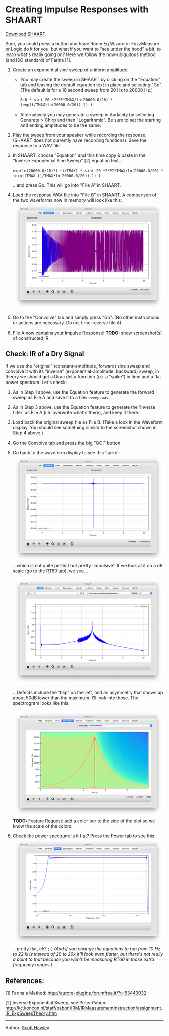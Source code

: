 # Creating Impulse Responses with SHAART

<a href="../index.html#downloads">Download SHAART</a>.

Sure, you could press a button and have Room Eq Wizard or FuzzMeasure or Logic do it for you, but what if you want to "see under the hood" a bit, to learn what's really going on?   Here we follow the now-ubiquitous method (and ISO standard) of Farina [1].

1. Create an exponential sine sweep of uniform amplitude.

   - You may create the sweep in SHAART by clicking on the "Equation" tab and leaving the default equation text in place and selecting "Go".  (The default is for a 10 second sweep from 20 Hz to 20000 Hz.)

     ```blah 
     0.8 * sin( 20 *2*PI*TMAX/ln(20000.0/20) * (exp(t/TMAX*ln(20000.0/20))-1) )
     ```

   - Alternatively you may generate a sweep in Audacity by selecting Generate > Chirp and then "Logarithmic". Be sure to set the starting and ending amplitudes to be the same.

2. Play the sweep from your speaker while recording the response.  (SHAART does not currently have recording functions).  Save the response to a WAV file.

3. In SHAART, choose "Equation" and this time copy & paste in the "Inverse Exponential Sine Sweep" [2] equation text...

   ```
   exp(ln(20000.0/20)*(-t)/TMAX) * sin( 20 *2*PI*TMAX/ln(20000.0/20) * (exp((TMAX-t)/TMAX*ln(20000.0/20))-1) )
   ```

   ...and press Go.   This will go into "File A" in SHAART.

4. Load the response WAV file into "File B" in SHAART.  A comparison of the two waveforms now in memory will look like this:
   ![ir_sweep_and_inv](ir_sweep_and_inv_waveform.png)

5. Go to the "Convolve" tab and simply press "Go".  (No other instructions or actions are necessary.  Do not time-reverse file A).

6. File A now contains your Impulse Response!
   **TODO:** show screenshot(s) of constructed IR.



## Check: IR of a Dry Signal

If we use the "original" (constant-amplitude, forward) sine sweep and convolve it with its "inverse" (exponential-amplitude, backward) sweep, in theory we should get a Dirac delta function (i.e. a "spike") in time and a flat power spectrum.  Let's check:

1. As in Step 1 above, use the Equation feature to generate the forward sweep as File A and save it to a file: `sweep.wav`. 

2. As in Step 3 above, use the Equation feature to generate the 'Inverse filter' as File A (i.e. overwrite what's there), and keep it there.

3. Load back the original sweep file as File B.  (Take a look in the Waveform display. You should see something similar to the screenshot shown in Step 4 above.)

4. Go the Convolve tab and press the big "GO!" button. 

5. Go back to the waveform display to see this 'spike': ![ir_delta](ir_delta.png)...which is not quite perfect but pretty 'impulsive'!  If we look at it on a dB scale (go to the RT60 tab), we see...

   ![ir_delta_pwr](ir_delta_pwr.png)

   ...Defects include the "blip" on the left, and an asymmetry that shows up about 50dB lower than the maximum. I'll look into those.   The spectrogram looks like this:

   ![ir_spectrogram](ir_spectrogram.png)**TODO:** Feature Request: add a color bar to the side of the plot so we know the scale of the colors. 

6. Check the power spectrum: Is it flat? Press the Power tab to see this: ![ir_power](ir_power.png) ...pretty flat, eh? ;-)   *(And if you change the equations to run from 10 Hz to 22 kHz instead of 20 to 20k it'll look even flatter, but there's not really a point to that because you won't be measuring RT60 in those extra frequency ranges.)*

## References:

[1] Farina's Method: <a href="http://aurora-plugins.forumfree.it/?t=53443032">http://aurora-plugins.forumfree.it/?t=53443032</a>

[2] Inverse Exponential Sweep, see Peter Pabon: http://kc.koncon.nl/staff/pabon/IRM/IRMeasurementInstruction/assignment_IR_ExpSweepTheory.htm

<hr>
Author: <a href="http://hedges.belmont.edu/~shawley">Scott Hawley</a>
</body>
</html>